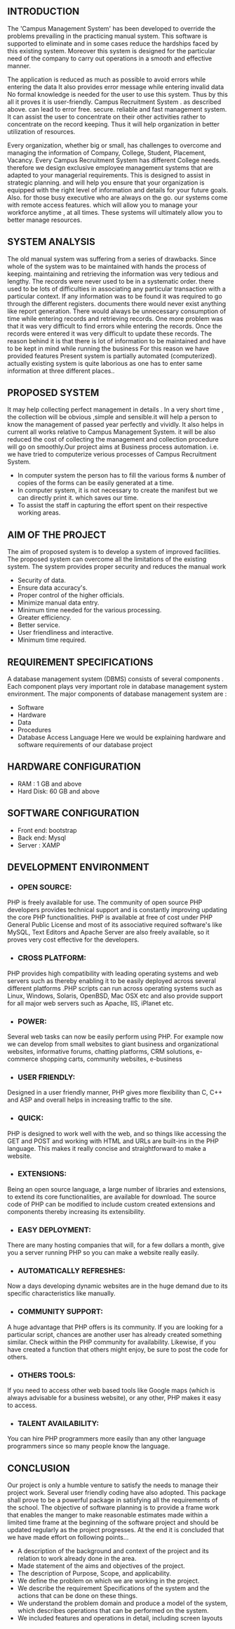 
## INTRODUCTION

The 'Campus Management System' has been developed to override the problems prevailing in the practicing manual system. This software is supported to eliminate and in some cases reduce the hardships faced by this existing system. Moreover this system is designed for the particular need of the company to carry out operations in a smooth and effective manner.

The application is reduced as much as possible to avoid errors while entering the data It also provides error message while entering invalid data No formal knowledge is needed for the user to use this system. Thus by this all it proves it is user-friendly. Campus Recruitment System . as described above. can lead to error free. secure. reliable and fast management system. It can assist the user to concentrate on their other activities rather to concentrate on the record keeping. Thus it will help organization in better utilization of resources.

Every organization, whether big or small, has challenges to overcome and managing the information of Company, College, Student, Placement, Vacancy. Every Campus Recruitment System has different College needs. therefore we design exclusive employee management systems that are adapted to your managerial requirements. This is designed to assist in strategic planning. and will help you ensure that your organization is equipped with the right level of information and details for your future goals. Also. for those busy executive who are always on the go. our systems come with remote access features. which will allow you to manage your workforce anytime , at all times. These systems will ultimately allow you to better manage resources.

## SYSTEM ANALYSIS

The old manual system was suffering from a series of drawbacks. Since whole of the system was to be maintained with hands the process of keeping. maintaining and retrieving the information was very tedious and lengthy. The records were never used to be in a systematic order. there used to be lots of difficulties in associating any particular transaction with a particular context. If any information was to be found it was required to go through the different registers. documents there would never exist anything like report generation. There would always be unnecessary consumption of time while entering records and retrieving records. One more problem was that it was very difficult to find errors while entering the records. Once the records were entered it was very difficult to update these records.
The reason behind it is that there is lot of information to be maintained and have to be kept in mind while running the business For this reason we have provided features Present system is partially automated (computerized). actually existing system is quite laborious as one has to enter same information at three different places..

## PROPOSED SYSTEM

It may help collecting perfect management in details . In a very short time , the collection will be obvious ,simple and sensible.it will help a person to know the management of passed year perfectly and vividly. It also helps in current all works relative to Campus Management System. it will be also reduced the cost of collecting the management and collection procedure will go on smoothly.Our project aims at Business process automation. i.e. we have tried to computerize verious processes of Campus Recruitment System.
* In computer system the person has to fill the various forms & number of copies of the forms can be easily generated at a time.
* In computer system, it is not necessary to create the manifest but we can directly print it. which saves our time.
* To assist the staff in capturing the effort spent on their respective working areas.

## AIM OF THE PROJECT

The aim of proposed system is to develop a system of improved facilities. The proposed system can overcome all the limitations of the existing system. The system provides proper security and reduces the manual work
* Security of data.
* Ensure data accuracy's.
* Proper control of the higher officials.
* Minimize manual data entry.
* Minimum time needed for the various processing.
* Greater efficiency.
* Better service.
* User friendliness and interactive.
* Minimum time required.

## REQUIREMENT SPECIFICATIONS

A database management system (DBMS) consists of several components . Each component plays very important role in database management system environment. The major components of database management system are :
* Software
* Hardware
* Data
* Procedures
* Database Access Language
Here we would be explaining hardware and software requirements of our database project

## HARDWARE CONFIGURATION

* RAM : 1 GB and above 
* Hard Disk: 60 GB and above

## SOFTWARE CONFIGURATION

* Front end: bootstrap
* Back end: Mysql
* Server : XAMP

## DEVELOPMENT ENVIRONMENT

* ### OPEN SOURCE:
PHP is freely available for use. The community of open source PHP developers provides technical support and is constantly improving updating the core PHP functionalities. PHP is available at free of cost under PHP General Public License and most of its associative required software's like MySQL, Text Editors and Apache Server are also freely available, so it proves very cost effective for the developers.
* ### CROSS PLATFORM:
PHP provides high compatibility with leading operating systems and web servers such as thereby enabling it to be easily deployed across several different platforms .PHP scripts can run across operating systems such as Linux, Windows, Solaris, OpenBSD, Mac OSX etc and also provide support for all major web servers such as Apache, IIS, iPlanet etc.
* ### POWER:
Several web tasks can now be easily perform using PHP. For example now we can develop from small websites to giant business and organizational websites, informative forums, chatting platforms, CRM solutions, e-commerce shopping carts, community websites, e-business
* ### USER FRIENDLY:
Designed in a user friendly manner, PHP gives more flexibility than C, C++ and ASP and overall helps in increasing traffic to the site.
* ### QUICK: 
PHP is designed to work well with the web, and so things like accessing the GET and POST and working with HTML and URLs are built-ins in the PHP language. This makes it really concise and straightforward to make a website.
* ### EXTENSIONS:
Being an open source language, a large number of libraries and extensions, to extend its core functionalities, are available for download. The source code of PHP can be modified to include custom created extensions and components thereby increasing its extensibility.
* ### EASY DEPLOYMENT:
There are many hosting companies that will, for a few dollars a month, give you a server running PHP so you can make a website really easily.
* ### AUTOMATICALLY REFRESHES:
Now a days developing dynamic websites are in the huge demand due to its specific characteristics like manually.
* ### COMMUNITY SUPPORT:
A huge advantage that PHP offers is its community. If you are looking for a particular script, chances are another user has already created something similar. Check within the PHP community for availability. Likewise, if you have created a function that others might enjoy, be sure to post the code for others.
* ### OTHERS TOOLS:
If you need to access other web based tools like Google maps (which is always advisable for a business website), or any other, PHP makes it easy to access.
* ### TALENT AVAILABILITY:
You can hire PHP programmers more easily than any other language programmers since so many people know the language.

## CONCLUSION
Our project is only a humble venture to satisfy the needs to manage their project work. Several user friendly coding have also adopted. This package shall prove to be a powerful package in satisfying all the requirements of the school. The objective of software planning is to provide a frame work that enables the manger to make reasonable estimates made within a limited time frame at the beginning of the software project and should be updated regularly as the project progresses.
At the end it is concluded that we have made effort on following points...
* A description of the background and context of the project and its relation to work already done in the area.
* Made statement of the aims and objectives of the project.
* The description of Purpose, Scope, and applicability.
* We define the problem on which we are working in the project.
* We describe the requirement Specifications of the system and the actions that can be done on these things.
* We understand the problem domain and produce a model of the system, which describes operations that can be performed on the system.
* We included features and operations in detail, including screen layouts
